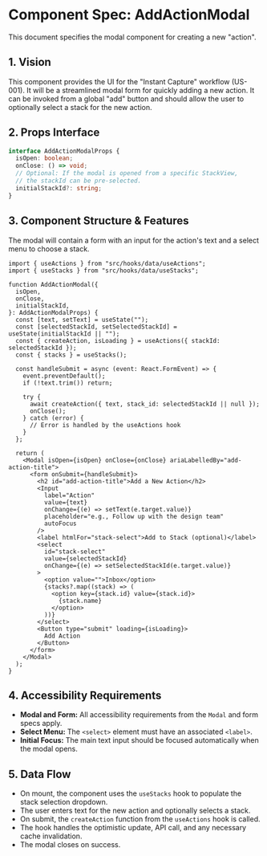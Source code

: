 # Component Spec: AddActionModal

This document specifies the modal component for creating a new "action".

## 1. Vision

This component provides the UI for the "Instant Capture" workflow (US-001). It will be a streamlined modal form for quickly adding a new action. It can be invoked from a global "add" button and should allow the user to optionally select a stack for the new action.

## 2. Props Interface

```typescript
interface AddActionModalProps {
  isOpen: boolean;
  onClose: () => void;
  // Optional: If the modal is opened from a specific StackView,
  // the stackId can be pre-selected.
  initialStackId?: string;
}
```

## 3. Component Structure & Features

The modal will contain a form with an input for the action's text and a select menu to choose a stack.

```tsx
import { useActions } from "src/hooks/data/useActions";
import { useStacks } from "src/hooks/data/useStacks";

function AddActionModal({
  isOpen,
  onClose,
  initialStackId,
}: AddActionModalProps) {
  const [text, setText] = useState("");
  const [selectedStackId, setSelectedStackId] = useState(initialStackId || "");
  const { createAction, isLoading } = useActions({ stackId: selectedStackId });
  const { stacks } = useStacks();

  const handleSubmit = async (event: React.FormEvent) => {
    event.preventDefault();
    if (!text.trim()) return;

    try {
      await createAction({ text, stack_id: selectedStackId || null });
      onClose();
    } catch (error) {
      // Error is handled by the useActions hook
    }
  };

  return (
    <Modal isOpen={isOpen} onClose={onClose} ariaLabelledBy="add-action-title">
      <form onSubmit={handleSubmit}>
        <h2 id="add-action-title">Add a New Action</h2>
        <Input
          label="Action"
          value={text}
          onChange={(e) => setText(e.target.value)}
          placeholder="e.g., Follow up with the design team"
          autoFocus
        />
        <label htmlFor="stack-select">Add to Stack (optional)</label>
        <select
          id="stack-select"
          value={selectedStackId}
          onChange={(e) => setSelectedStackId(e.target.value)}
        >
          <option value="">Inbox</option>
          {stacks?.map((stack) => (
            <option key={stack.id} value={stack.id}>
              {stack.name}
            </option>
          ))}
        </select>
        <Button type="submit" loading={isLoading}>
          Add Action
        </Button>
      </form>
    </Modal>
  );
}
```

## 4. Accessibility Requirements

- **Modal and Form:** All accessibility requirements from the `Modal` and form specs apply.
- **Select Menu:** The `<select>` element must have an associated `<label>`.
- **Initial Focus:** The main text input should be focused automatically when the modal opens.

## 5. Data Flow

- On mount, the component uses the `useStacks` hook to populate the stack selection dropdown.
- The user enters text for the new action and optionally selects a stack.
- On submit, the `createAction` function from the `useActions` hook is called.
- The hook handles the optimistic update, API call, and any necessary cache invalidation.
- The modal closes on success.
